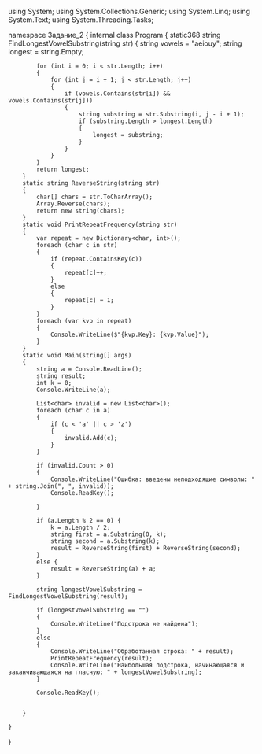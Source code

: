 using System;
using System.Collections.Generic;
using System.Linq;
using System.Text;
using System.Threading.Tasks;

namespace Задание_2
{
    internal class Program
    {
        static368 string FindLongestVowelSubstring(string str)
        {
            string vowels = "aeiouy";
            string longest = string.Empty;

            for (int i = 0; i < str.Length; i++)
            {
                for (int j = i + 1; j < str.Length; j++)
                {
                    if (vowels.Contains(str[i]) && vowels.Contains(str[j]))
                    {
                        string substring = str.Substring(i, j - i + 1);
                        if (substring.Length > longest.Length)
                        {
                            longest = substring;
                        }
                    }
                }
            }
            return longest;
        }
        static string ReverseString(string str)
        {
            char[] chars = str.ToCharArray();
            Array.Reverse(chars);
            return new string(chars);
        }
        static void PrintRepeatFrequency(string str)
        {
            var repeat = new Dictionary<char, int>();
            foreach (char c in str)
            {
                if (repeat.ContainsKey(c))
                {
                    repeat[c]++;
                }
                else
                {
                    repeat[c] = 1;
                }
            }
            foreach (var kvp in repeat)
            {
                Console.WriteLine($"{kvp.Key}: {kvp.Value}");
            }
        }
        static void Main(string[] args)
        {
            string a = Console.ReadLine();
            string result; 
            int k = 0;
            Console.WriteLine(a);

            List<char> invalid = new List<char>();
            foreach (char c in a)
            {
                if (c < 'a' || c > 'z')
                {
                    invalid.Add(c);
                }
            }

            if (invalid.Count > 0)
            {
                Console.WriteLine("Ошибка: введены неподходящие символы: " + string.Join(", ", invalid));
                Console.ReadKey();

            }

            if (a.Length % 2 == 0) {
                k = a.Length / 2;
                string first = a.Substring(0, k);
                string second = a.Substring(k);
                result = ReverseString(first) + ReverseString(second);
            }
            else {
                result = ReverseString(a) + a;
            }

            string longestVowelSubstring = FindLongestVowelSubstring(result);

            if (longestVowelSubstring == "")
            {
                Console.WriteLine("Подстрока не найдена");
            }
            else
            {
                Console.WriteLine("Обработанная строка: " + result);
                PrintRepeatFrequency(result);
                Console.WriteLine("Наибольшая подстрока, начинающаяся и заканчивающаяся на гласную: " + longestVowelSubstring);
            }

            Console.ReadKey();


        }

    }
}

